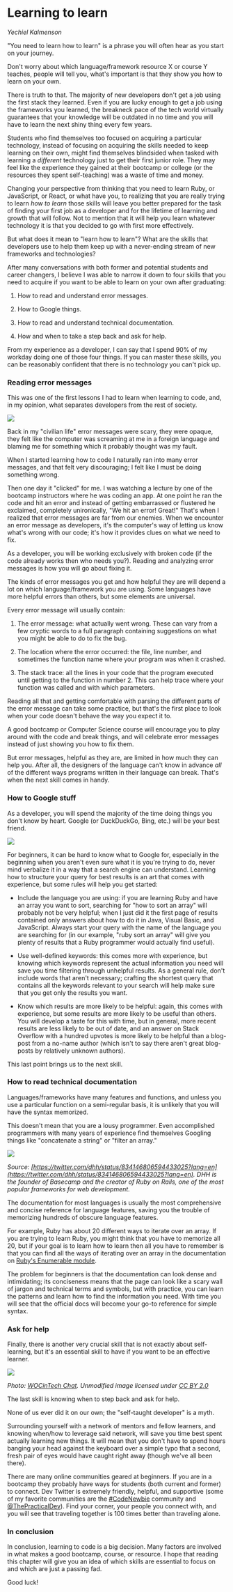 # Learning to learn

_Yechiel Kalmenson_

"You need to learn how to learn" is a phrase you will often hear as you start on your journey.

Don't worry about which language/framework resource X or course Y teaches, people will tell you, what's important is that they show you how to learn on your own.

There is truth to that. The majority of new developers don't get a job using the first stack they learned. Even if you are lucky enough to get a job using the frameworks you learned, the breakneck pace of the tech world virtually guarantees that your knowledge will be outdated in no time and you will have to learn the next shiny thing every few years.

Students who find themselves too focused on acquiring a particular technology, instead of focusing on acquiring the skills needed to keep learning on their own, might find themselves blindsided when tasked with learning a _different_ technology just to get their first junior role. They may feel like the experience they gained at their bootcamp or college (or the resources they spent self-teaching) was a waste of time and money.

Changing your perspective from thinking that you need to learn Ruby, or JavaScript, or React, or what have you, to realizing that you are really trying to learn _how to learn_ those skills will leave you better prepared for the task of finding your first job as a developer and for the lifetime of learning and growth that will follow. Not to mention that it will help you learn whatever technology it is that you decided to go with first more effectively.

But what does it mean to "learn how to learn"? What are the skills that developers use to help them keep up with a never-ending stream of new frameworks and technologies?

After many conversations with both former and potential students and career changers, I believe I was able to narrow it down to four skills that you need to acquire if you want to be able to learn on your own after graduating:

1. How to read and understand error messages.

2. How to Google things.

3. How to read and understand technical documentation.

4. How and when to take a step back and ask for help.

From my experience as a developer, I can say that I spend 90% of my workday doing one of those four things. If you can master these skills, you can be reasonably confident that there is no technology you can't pick up.

### Reading error messages

This was one of the first lessons I had to learn when learning to code, and, in my opinion, what separates developers from the rest of society.

![](images/yechiel_error.jpg)

Back in my "civilian life" error messages were scary, they were opaque, they felt like the computer was screaming at me in a foreign language and blaming me for something which it probably thought was my fault.

When I started learning how to code I naturally ran into many error messages, and that felt very discouraging; I felt like I must be doing something wrong.

Then one day it "clicked" for me. I was watching a lecture by one of the bootcamp instructors where he was coding an app. At one point he ran the code and hit an error and instead of getting embarrassed or flustered he exclaimed, completely unironically, "We hit an error! Great!" That's when I realized that error messages are far from our enemies. When we encounter an error message as developers, it's the computer's way of letting us know what's wrong with our code; it's how it provides clues on what we need to fix.

As a developer, you will be working exclusively with broken code (if the code already works then who needs you?). Reading and analyzing error messages is how you will go about fixing it.

The kinds of error messages you get and how helpful they are will depend a lot on which language/framework you are using. Some languages have more helpful errors than others, but some elements are universal.

Every error message will usually contain:

1. The error message: what actually went wrong. These can vary from a few cryptic words to a full paragraph containing suggestions on what you might be able to do to fix the bug.

2. The location where the error occurred: the file, line number, and sometimes the function name where your program was when it crashed.

3. The stack trace: all the lines in your code that the program executed until getting to the function in number 2. This can help trace where your function was called and with which parameters.

Reading all that and getting comfortable with parsing the different parts of the error message can take some practice, but that's the first place to look when your code doesn't behave the way you expect it to.

A good bootcamp or Computer Science course will encourage you to play around with the code and break things, and will celebrate error messages instead of just showing you how to fix them.

But error messages, helpful as they are, are limited in how much they can help you. After all, the designers of the language can't know in advance _all_ of the different ways programs written in their language can break. That's when the next skill comes in handy.

### How to Google stuff

As a developer, you will spend the majority of the time doing things you don't know by heart. Google (or DuckDuckGo, Bing, etc.) will be your best friend.

![](images/yechiel_google.png)

For beginners, it can be hard to know what to Google for, especially in the beginning when you aren't even sure what it is you're trying to do, never mind verbalize it in a way that a search engine can understand. Learning how to structure your query for best results is an art that comes with experience, but some rules will help you get started:

- Include the language you are using: if you are learning Ruby and have an array you want to sort, searching for "how to sort an array" will probably not be very helpful; when I just did it the first page of results contained only answers about how to do it in Java, Visual Basic, and JavaScript. Always start your query with the name of the language you are searching for (in our example, "ruby sort an array" will give you plenty of results that a Ruby programmer would actually find useful).

- Use well-defined keywords: this comes more with experience, but knowing which keywords represent the actual information you need will save you time filtering through unhelpful results. As a general rule, don't include words that aren't necessary; crafting the shortest query that contains all the keywords relevant to your search will help make sure that you get only the results you want.

- Know which results are more likely to be helpful: again, this comes with experience, but some results are more likely to be useful than others. You will develop a taste for this with time, but in general, more recent results are less likely to be out of date, and an answer on Stack Overflow with a hundred upvotes is more likely to be helpful than a blog-post from a no-name author (which isn't to say there aren't great blog-posts by relatively unknown authors).

This last point brings us to the next skill.

### How to read technical documentation

Languages/frameworks have many features and functions, and unless you use a particular function on a semi-regular basis, it is unlikely that you will have the syntax memorized.

This doesn't mean that you are a lousy programmer. Even accomplished programmers with many years of experience find themselves Googling things like "concatenate a string" or "filter an array."

![](images/yechiel_dhh.png)

_Source: [https://twitter.com/dhh/status/834146806594433025?lang=en](https://twitter.com/dhh/status/834146806594433025?lang=en). DHH is the founder of Basecamp and the creator of Ruby on Rails, one of the most popular frameworks for web development._

The documentation for most languages is usually the most comprehensive and concise reference for language features, saving you the trouble of memorizing hundreds of obscure language features.

For example, Ruby has about 20 different ways to iterate over an array. If you are trying to learn Ruby, you might think that you have to memorize all 20, but if your goal is to learn how to learn then all you have to remember is that you can find all the ways of iterating over an array in the documentation on [Ruby's Enumerable module](https://ruby-doc.org/core-2.6.1/Enumerable.html).

The problem for beginners is that the documentation can look dense and intimidating; its conciseness means that the page can look like a scary wall of jargon and technical terms and symbols, but with practice, you can learn the patterns and learn how to find the information you need. With time you will see that the official docs will become your go-to reference for simple syntax.

### Ask for help

Finally, there is another very crucial skill that is not exactly about self-learning, but it's an essential skill to have if you want to be an effective learner.

![](images/yechiel_programmers.jpg)

_Photo: [WOCinTech Chat](https://www.flickr.com/photos/136629440@N06/25392428253). Unmodified image licensed under [CC BY 2.0](https://creativecommons.org/licenses/by/2.0/deed.en)_

The last skill is knowing when to step back and ask for help.

None of us ever did it on our own; the "self-taught developer" is a myth.

Surrounding yourself with a network of mentors and fellow learners, and knowing when/how to leverage said network, will save you time best spent actually learning new things. It will mean that you don't have to spend hours banging your head against the keyboard over a simple typo that a second, fresh pair of eyes would have caught right away (though we've all been there).

There are many online communities geared at beginners. If you are in a bootcamp they probably have ways for students (both current and former) to connect. Dev Twitter is extremely friendly, helpful, and supportive (some of my favorite communities are the [#CodeNewbie](https://twitter.com/CodeNewbies) community and [@ThePracticalDev](https://twitter.com/ThePracticalDev)). Find your corner, your people you connect with, and you will see that traveling together is 100 times better than traveling alone.

### In conclusion

In conclusion, learning to code is a big decision. Many factors are involved in what makes a good bootcamp, course, or resource. I hope that reading this chapter will give you an idea of which skills are essential to focus on and which are just a passing fad.

Good luck!